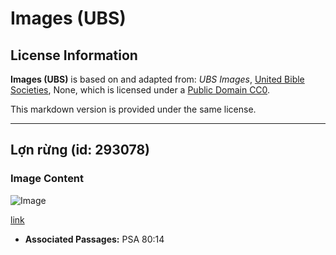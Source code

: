 # Images (UBS)

## License Information

**Images (UBS)** is based on and adapted from: _UBS Images_, [United Bible Societies](https://unitedbiblesocieties.org/), None, which is licensed under a [Public Domain CC0](https://creativecommons.org/public-domain/cc0/).

This markdown version is provided under the same license.



--------------------------------

## Lợn rừng (id: 293078)

### Image Content

![Image](https://cdn.aquifer.bible/aquifer-content/resources/Media/WEB-0080_boars.jpg)

[link](https://cdn.aquifer.bible/aquifer-content/resources/Media/WEB-0080_boars.jpg)

* **Associated Passages:** PSA 80:14

